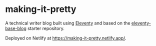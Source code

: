 # making-it-pretty

A technical writer blog built using [Eleventy](https://github.com/11ty/eleventy) and based on the [eleventy-base-blog](https://github.com/11ty/eleventy-base-blog) starter repository.

Deployed on Netlify at https://making-it-pretty.netlify.app/.
